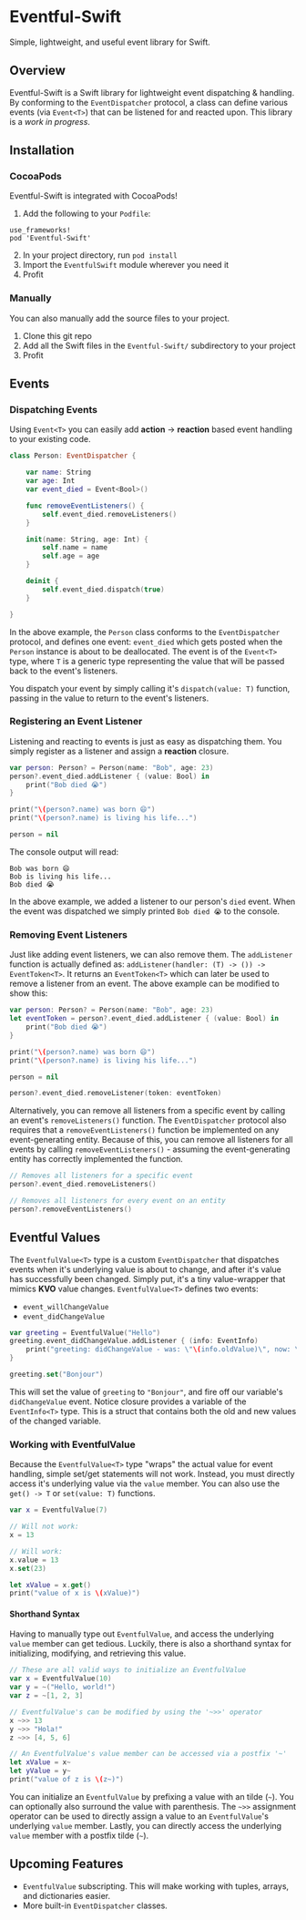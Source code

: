 # Eventful-Swift
Simple, lightweight, and useful event library for Swift.

## Overview
Eventful-Swift is a Swift library for lightweight event dispatching & handling. By conforming to the `EventDispatcher` protocol, a class can define various events (via `Event<T>`) that can be listened for and reacted upon. This library is a _work in progress_.

## Installation
### CocoaPods
Eventful-Swift is integrated with CocoaPods!

1. Add the following to your `Podfile`:
```
use_frameworks!
pod 'Eventful-Swift'
```
2. In your project directory, run `pod install`
3. Import the `EventfulSwift` module wherever you need it
4. Profit

### Manually
You can also manually add the source files to your project.

1. Clone this git repo
2. Add all the Swift files in the `Eventful-Swift/` subdirectory to your project
3. Profit

## Events
### Dispatching Events
Using `Event<T>` you can easily add **action** → **reaction** based event handling to your existing code.

```swift
class Person: EventDispatcher {

    var name: String
    var age: Int
    var event_died = Event<Bool>()

    func removeEventListeners() {
        self.event_died.removeListeners()
    }

    init(name: String, age: Int) {
        self.name = name
        self.age = age
    }

    deinit {
        self.event_died.dispatch(true)
    }

}
```
In the above example, the `Person` class conforms to the `EventDispatcher` protocol, and defines one event: `event_died` which gets posted when the `Person` instance is about to be deallocated. The event is of the `Event<T>` type, where `T` is a generic type representing the value that will be passed back to the event's listeners.

You dispatch your event by simply calling it's `dispatch(value: T)` function, passing in the value to return to the event's listeners.

### Registering an Event Listener
Listening and reacting to events is just as easy as dispatching them. You simply register as a listener and assign a **reaction** closure.

```swift
var person: Person? = Person(name: "Bob", age: 23)
person?.event_died.addListener { (value: Bool) in
    print("Bob died 😭")
}

print("\(person?.name) was born 😄")
print("\(person?.name) is living his life...")

person = nil
```
The console output will read:

```
Bob was born 😄
Bob is living his life...
Bob died 😭
```

In the above example, we added a listener to our person's `died` event. When the event was dispatched we simply printed `Bob died 😭` to the console.

### Removing Event Listeners
Just like adding event listeners, we can also remove them. The `addListener` function is actually defined as: `addListener(handler: (T) -> ()) -> EventToken<T>`. It returns an `EventToken<T>` which can later be used to remove a listener from an event. The above example can be modified to show this:

```swift
var person: Person? = Person(name: "Bob", age: 23)
let eventToken = person?.event_died.addListener { (value: Bool) in
    print("Bob died 😭")
}

print("\(person?.name) was born 😄")
print("\(person?.name) is living his life...")

person = nil

person?.event_died.removeListener(token: eventToken)
```

Alternatively, you can remove all listeners from a specific event by calling an event's `removeListeners()` function. The `EventDispatcher` protocol also requires that a `removeEventListeners()` function be implemented on any event-generating entity. Because of this, you can remove all listeners for all events by calling `removeEventListeners()` - assuming the event-generating entity has correctly implemented the function.

```swift
// Removes all listeners for a specific event
person?.event_died.removeListeners()

// Removes all listeners for every event on an entity
person?.removeEventListeners()
```

## Eventful Values
The `EventfulValue<T>` type is a custom `EventDispatcher` that dispatches events when it's underlying value is about to change, and after it's value has successfully been changed. Simply put, it's a tiny value-wrapper that mimics **KVO** value changes. `EventfulValue<T>` defines two events:

- `event_willChangeValue`
- `event_didChangeValue`

```swift
var greeting = EventfulValue("Hello")
greeting.event_didChangeValue.addListener { (info: EventInfo)
    print("greeting: didChangeValue - was: \"\(info.oldValue)\", now: \"\(info.newValue)\"")
}

greeting.set("Bonjour")
```

This will set the value of `greeting` to `"Bonjour"`, and fire off our variable's `didChangeValue` event. Notice closure provides a variable of the `EventInfo<T>` type. This is a struct that contains both the old and new values of the changed variable.

### Working with EventfulValue
Because the `EventfulValue<T>` type "wraps" the actual value for event handling, simple set/get statements will not work. Instead, you must directly access it's underlying value via the `value` member. You can also use the `get() -> T` or `set(value: T)` functions.

```swift
var x = EventfulValue(7)

// Will not work:
x = 13

// Will work:
x.value = 13
x.set(23)

let xValue = x.get()
print("value of x is \(xValue)")
```

#### Shorthand Syntax
Having to manually type out `EventfulValue`, and access the underlying `value` member can get tedious. Luckily, there is also a shorthand syntax for initializing, modifying, and retrieving this value.

```swift
// These are all valid ways to initialize an EventfulValue
var x = EventfulValue(10)
var y = ~("Hello, world!")
var z = ~[1, 2, 3]

// EventfulValue's can be modified by using the '~>>' operator
x ~>> 13
y ~>> "Hola!"
z ~>> [4, 5, 6]

// An EventfulValue's value member can be accessed via a postfix '~'
let xValue = x~
let yValue = y~
print("value of z is \(z~)")
```

You can initialize an `EventfulValue` by prefixing a value with an tilde (`~`). You can optionally also surround the value with parenthesis. The `~>>` assignment operator can be used to directly assign a value to an `EventfulValue`'s underlying `value` member. Lastly, you can directly access the underlying `value` member with a postfix tilde (`~`).

## Upcoming Features
- `EventfulValue` subscripting. This will make working with tuples, arrays, and dictionaries easier.
- More built-in `EventDispatcher` classes.
